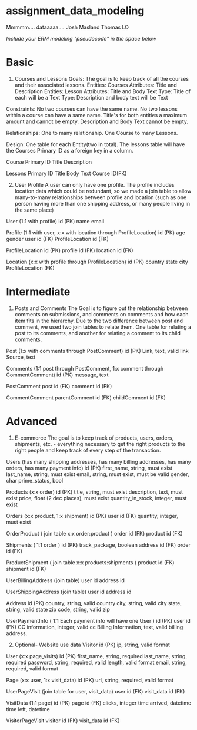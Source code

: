 # assignment_data_modeling
Mmmmm.... dataaaaa....
Josh Masland
Thomas LO

*Include your ERM modeling "pseudocode" in the space below*

# Basic

1. Courses and Lessons
  Goals: The goal is to keep track of all the courses and their associated lessons.
  Entities: Courses
    Attributes: Title and Description
  Entities: Lesson
    Attributes: Title and Body Text
  Type: Title of each will be a Text
  Type: Description and body text will be Text

  Constraints: No two courses can have the same name. No two lessons within a course can have a same name. Title's for both entities a maximum amount and cannot be empty. Description and Body Text cannot be empty.

  Relationships: One to many relationship. One Course to many Lessons.

  Design: One table for each Entity(two in total). The lessons table will have the Courses Primary ID as a foreign key in a column.

  Course
    Primary ID
    Title
    Description

  Lessons
    Primary ID
    Title
    Body Text
    Course ID(FK)

2. User Profile
  A user can only have one profile. The profile includes location data which could be redundant, so we made a join table to allow many-to-many relationships between profile and location (such as one person having more than one shipping address, or many people living in the same place)

  User (1:1 with profile)
    id (PK)
    name
    email

  Profile (1:1 with user, x:x with location through ProfileLocation)
    id (PK)
    age
    gender
    user id (FK)
    ProfileLocation id (FK)

  ProfileLocation
    id (PK)
    profile id (FK)
    location id (FK)

  Location (x:x with profile through ProfileLocation)
    id (PK)
    country
    state
    city
    ProfileLocation (FK)

# Intermediate

1. Posts and Comments
  The Goal is to figure out the relationship between comments on submissions, and comments on comments and how each item fits in the hierarchy. Due to the two difference between post and comment, we used two join tables to relate them. One table for relating a post to its comments, and another for relating a comment to its child comments.

  Post (1:x with comments through PostComment)
    id (PK)
    Link, text, valid link
    Source, text

  Comments (1:1 post through PostComment, 1:x comment through CommentComment)
    id (PK)
    message, text

  PostComment
    post id (FK)
    comment id (FK)

  CommentComment
    parentComment id (FK)
    childComment id (FK)

# Advanced

1. E-commerce
  The goal is to keep track of products, users, orders, shipments, etc. - everything necessary to get the right products to the right people and keep track of every step of the transaction.

  Users (has many shipping addresses, has many billing addresses, has many orders, has many payment info)
    id (PK)
    first_name, string, must exist
    last_name, string, must exist
    email, string, must exist, must be valid
    gender, char
    prime_status, bool

  Products (x:x order)
    id (PK)
    title, string, must exist
    description, text, must exist
    price, float (2 dec places), must exist
    quantity_in_stock, integer, must exist

  Orders (x:x product, 1:x shipment)
    id (PK)
    user id (FK)
    quantity, integer, must exist

  OrderProduct ( join table x:x order:product )
    order id (FK)
    product id (FK)

  Shipments ( 1:1 order )
    id (PK)
    track_package, boolean
    address id (FK)
    order id (FK)

  ProductShipment ( join table x:x products:shipments )
    product id (FK)
    shipment id (FK)

  UserBillingAddress (join table)
    user id
    address id

  UserShippingAddress (join table)
    user id
    address id

  Address
    id (PK)
    country, string, valid country
    city, string, valid city
    state, string, valid state
    zip code, string, valid zip

  UserPaymentInfo ( 1:1 Each payment info will have one User )
    id (PK)
    user id (FK)
    CC information, integer, valid cc
    Billing Information, text, valid billing address.

2. Optional- Website use data
  Visitor
    id (PK)
    ip, string, valid format

  User (x:x page_visits)
    id (PK)
    first_name, string, required
    last_name, string, required
    password, string, required, valid length, valid format
    email, string, required, valid format

  Page (x:x user, 1:x visit_data)
    id (PK)
    url, string, required, valid format

  UserPageVisit (join table for user, visit_data)
    user id (FK)
    visit_data id (FK)

  VisitData (1:1 page)
    id (PK)
    page id (FK)
    clicks, integer
    time arrived, datetime
    time left, datetime
    
  VisitorPageVisit
    visitor id (FK)
    visit_data id (FK)
